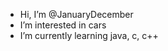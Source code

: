- Hi, I’m @JanuaryDecember 
- I’m interested in cars
- I’m currently learning java, c, c++

<!---
JanuaryDecember/JanuaryDecember is a ✨ special ✨ repository because its `README.md` (this file) appears on your GitHub profile.
You can click the Preview link to take a look at your changes.
--->
